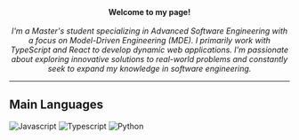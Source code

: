 <div align='center'>
    <b>Welcome to my page!</b><br><br>
    <i>
        I'm a Master's student specializing in Advanced Software Engineering with a focus on Model-Driven Engineering (MDE). I primarily work with TypeScript and React to develop dynamic   
        web applications. I'm passionate about exploring innovative solutions to real-world problems and constantly seek to expand my knowledge in software engineering.
    </i>
</div>
<hr />
<h2>Main Languages</h2>
<div>
    <img src='https://img.shields.io/badge/javascript-black?style=for-the-badge&logo=javascript' alt='Javascript'>
    <img src='https://img.shields.io/badge/typescript-black?style=for-the-badge&logo=typescript' alt='Typescript'>
    <img src='https://img.shields.io/badge/python-black?style=for-the-badge&logo=python' alt='Python'>
</div>


